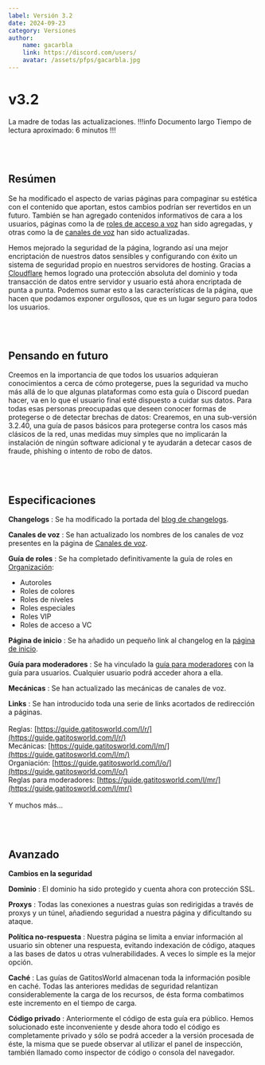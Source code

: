 ```yaml
---
label: Versión 3.2
date: 2024-09-23
category: Versiones
author:
    name: gacarbla
    link: https://discord.com/users/
    avatar: /assets/pfps/gacarbla.jpg
---
```


# v3.2

La madre de todas las actualizaciones.
!!!info Documento largo
Tiempo de lectura aproximado: 6 minutos
!!!


<br><br>

## Resúmen
Se ha modificado el aspecto de varias páginas para compaginar su estética con el contenido que aportan, estos cambios podrían ser revertidos en un futuro. También se han agregado contenidos informativos de cara a los usuarios, páginas como la de [roles de acceso a voz](../organization/roles/voice/) han sido agregadas, y otras como la de [canales de voz](../organization/channels/voice/) han sido actualizadas.

Hemos mejorado la seguridad de la página, logrando así una mejor encriptación de nuestros datos sensibles y configurando con éxito un sistema de seguridad propio en nuestros servidores de hosting. Gracias a [Cloudflare](https://cloudflare.com) hemos logrado una protección absoluta del dominio y toda transacción de datos entre servidor y usuario está ahora encriptada de punta a punta. Podemos sumar esto a las características de la página, que hacen que podamos exponer orgullosos, que es un lugar seguro para todos los usuarios.

<br><br>

## Pensando en futuro

Creemos en la importancia de que todos los usuarios adquieran conocimientos a cerca de cómo protegerse, pues la seguridad va mucho más allá de lo que algunas plataformas como esta guía o Discord puedan hacer, va en lo que el usuario final esté dispuesto a cuidar sus datos. Para todas esas personas preocupadas que deseen conocer formas de protegerse o de detectar brechas de datos: Crearemos, en una sub-versión 3.2.40, una guía de pasos básicos para protegerse contra los casos más clásicos de la red, unas medidas muy simples que no implicarán la instalación de ningún software adicional y te ayudarán a detecar casos de fraude, phishing o intento de robo de datos.

<br><br>

## Especificaciones

**Changelogs**
:   Se ha modificado la portada del [blog de changelogs](../blog/).

**Canales de voz**
:   Se han actualizado los nombres de los canales de voz presentes en la página de [Canales de voz](../organization/channels/voice/).

**Guía de roles**
:   Se ha completado definitivamente la guía de roles en [Organización](../organization/):
- Autoroles
- Roles de colores
- Roles de niveles
- Roles especiales
- Roles VIP
- Roles de acceso a VC

**Página de inicio**
:   Se ha añadido un pequeño link al changelog en la [página de inicio](../index.md).

**Guía para moderadores**
:   Se ha vinculado la [guía para moderadores](../mod/guide/) con la guía para usuarios. Cualquier usuario podrá acceder ahora a ella.

**Mecánicas**
:   Se han actualizado las mecánicas de canales de voz.

**Links**
:   Se han introducido toda una serie de links acortados de redirección a páginas.<br><br>
Reglas: [https://guide.gatitosworld.com/l/r/](https://guide.gatitosworld.com/l/r/)<br>
Mecánicas: [https://guide.gatitosworld.com/l/m/](https://guide.gatitosworld.com/l/m/)<br>
Organiación: [https://guide.gatitosworld.com/l/o/](https://guide.gatitosworld.com/l/o/)<br>
Reglas para moderadores: [https://guide.gatitosworld.com/l/mr/](https://guide.gatitosworld.com/l/mr/)<br><br>
Y muchos más...

<br><br>

## Avanzado
**Cambios en la seguridad**

**Dominio**
:   El dominio ha sido protegido y cuenta ahora con protección SSL.

**Proxys**
:   Todas las conexiones a nuestras guías son redirigidas a través de proxys y un túnel, añadiendo seguridad a nuestra página y dificultando su ataque.

**Política no-respuesta**
:   Nuestra página se limita a enviar información al usuario sin obtener una respuesta, evitando indexación de código, ataques a las bases de datos u otras vulnerabilidades. A veces lo simple es la mejor opción.

**Caché**
:   Las guías de GatitosWorld almacenan toda la información posible en caché. Todas las anteriores medidas de seguridad relantizan considerablemente la carga de los recursos, de ésta forma combatimos este incremento en el tiempo de carga.

**Código privado**
:   Anteriormente el código de esta guía era público. Hemos solucionado este inconveniente y desde ahora todo el código es completamente privado y sólo se podrá acceder a la versión procesada de éste, la misma que se puede observar al utilizar el panel de inspección, también llamado como inspector de código o consola del navegador.
